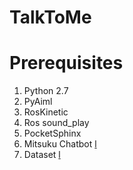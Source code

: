 # TalkToMe

# Prerequisites
1. Python 2.7
2. PyAiml
3. RosKinetic
4. Ros sound_play
5. PocketSphinx
7. Mitsuku Chatbot [l](http://www.mitsuku.com/)
8. Dataset [l](https://github.com/rava-dosa/Dialog_Corpus)
